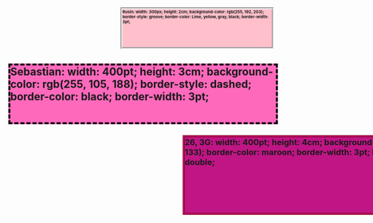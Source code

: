 <!DOCTYPE html>
<html lang="pl">
<head>
    <meta charset="UTF-8">
    <title>Zadanie 34</title>
    <style>
        h1 {
            margin-left:225px;
            width: 300px;
            height: 2cm;
            background-color: rgb(255, 192, 203); 
            border-color: #00FF00, #FFFF00, #0000FF, #808080;
            border-style: groove;
            align:center;
            border-width: 3pt;
            font-size:8px;
        }
        h2 {
            width: 400pt;
            height: 3cm;
            border-style: dashed; 
            border-color: black;
            border-width: 3pt;
            background-color: rgb(255, 105, 188);
        }
h3 {
    margin-left:350px;
    width: 400pt;
    height: 4cm;
    background-color: rgb(191, 21, 133); 
    border-width: 3pt; 
    border-style: double; 
    border-color: maroon ;
}
    </style>
</head>
<body>
    <h1>Rusin: width: 300px; height: 2cm; background-color: rgb(255, 192, 203); border-style: groove; border-color: Lime, yellow, gray, black; border-width: 3pt;</h1>
    <h2>Sebastian:  width: 400pt; height: 3cm; background-color: rgb(255, 105, 188); border-style: dashed; border-color: black; border-width: 3pt;</h2>
    <h3>26, 3G: width: 400pt; height: 4cm; background-color: rgb(191, 21, 133);  border-color: maroon; border-width: 3pt; border-style: double;</h3>
</body>
</html>
